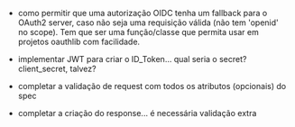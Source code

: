  - como permitir que uma autorização OIDC tenha um fallback para o OAuth2 server,
caso não seja uma requisição válida (não tem 'openid' no scope). Tem que ser
uma função/classe que permita usar em projetos oauthlib com facilidade.

 - implementar JWT para criar o ID_Token... qual seria o secret? client_secret,
talvez?

 - completar a validação de request com todos os atributos (opcionais) do spec

 - completar a criação do response... é necessária validação extra
